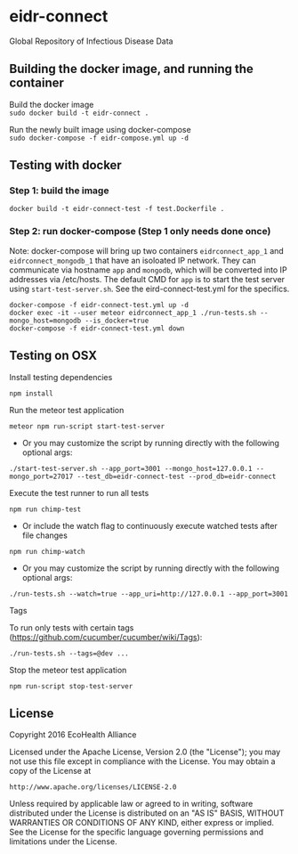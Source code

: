 # eidr-connect

Global Repository of Infectious Disease Data


## Building the docker image, and running the container

Build the docker image  
`sudo docker build -t eidr-connect .`

Run the newly built image using docker-compose  
`sudo docker-compose -f eidr-compose.yml up -d`

## Testing with docker

### Step 1: build the image

```
docker build -t eidr-connect-test -f test.Dockerfile .
```

### Step 2: run docker-compose (Step 1 only needs done once)

Note: docker-compose will bring up two containers `eidrconnect_app_1` and `eidrconnect_mongodb_1` that have an isoloated IP network.  They can communicate via hostname `app` and `mongodb`, which will be converted into IP addresses via /etc/hosts.
The default CMD for `app` is to start the test server using `start-test-server.sh`.  See the eird-connect-test.yml for the specifics.

```
docker-compose -f eidr-connect-test.yml up -d
docker exec -it --user meteor eidrconnect_app_1 ./run-tests.sh --mongo_host=mongodb --is_docker=true
docker-compose -f eidr-connect-test.yml down
```

## Testing on OSX

Install testing dependencies
```
npm install
```

Run the meteor test application
```
meteor npm run-script start-test-server
```

- Or you may customize the script by running directly with the following optional args:
```
./start-test-server.sh --app_port=3001 --mongo_host=127.0.0.1 --mongo_port=27017 --test_db=eidr-connect-test --prod_db=eidr-connect
```

Execute the test runner to run all tests
```
npm run chimp-test
```

- Or include the watch flag to continuously execute watched tests after file changes
```
npm run chimp-watch
```

- Or you may customize the script by running directly with the following optional args:
```
./run-tests.sh --watch=true --app_uri=http://127.0.0.1 --app_port=3001
```

Tags

To run only tests with certain tags (https://github.com/cucumber/cucumber/wiki/Tags):
```
./run-tests.sh --tags=@dev ...
```

Stop the meteor test application
```
npm run-script stop-test-server
```

## License

Copyright 2016 EcoHealth Alliance

Licensed under the Apache License, Version 2.0 (the "License");
you may not use this file except in compliance with the License.
You may obtain a copy of the License at

    http://www.apache.org/licenses/LICENSE-2.0

Unless required by applicable law or agreed to in writing, software
distributed under the License is distributed on an "AS IS" BASIS,
WITHOUT WARRANTIES OR CONDITIONS OF ANY KIND, either express or implied.
See the License for the specific language governing permissions and
limitations under the License.
